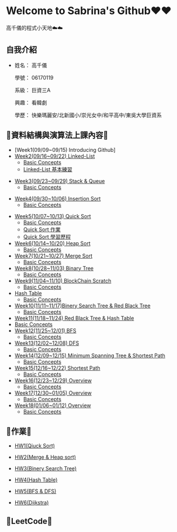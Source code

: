 # Welcome to Sabrina's Github❤️❤️

   高千儀的程式小天地☁️☁️
## 自我介紹
* 姓名： 高千儀
 
  學號： 06170119
 
  系級： 巨資三A
  
  興趣： 看韓劇
  
  學歷： 快樂瑪麗安/北新國小/崇光女中/和平高中/東吳大學巨資系

## 🌟資料結構與演算法上課內容🌟
* [Week1(09/09~09/15) Introducing Github]
* [Week2(09/16~09/22) Linked-List](https://github.com/Sabrina8198/Sabrina/tree/master/Linked-List)
  * [Basic Concepts](https://github.com/Sabrina8198/Sabrina/blob/master/Linked-List/Basic%20Concept.pdf)
  * [Linked-List 基本練習](https://github.com/Sabrina8198/Sabrina/blob/master/Linked-List/Linked%20List(Basic%20Practice)1.ipynb)
- [Week3(09/23~09/29) Stack & Queue](https://github.com/Sabrina8198/Sabrina/tree/master/Stack%20%26%20Queue)
  - [Basic Concepts](https://github.com/Sabrina8198/Sabrina/blob/master/Stack%20%26%20Queue/Basic%20Concept.pdf)
  
* [Week4(09/30~10/06) Insertion Sort](https://github.com/Sabrina8198/Sabrina/tree/master/Insertion%20Sort)
  * [Basic Concepts](https://github.com/Sabrina8198/Sabrina/blob/master/Insertion%20Sort/Basic%20Concept.pdf)
 
- [Week5(10/07~10/13) Quick Sort](https://github.com/Sabrina8198/Sabrina/tree/master/Quick%20Sort)
  - [Basic Concepts](https://github.com/Sabrina8198/Sabrina/blob/master/Quick%20Sort/Basic%20concept.pdf)
  - [Quick Sort 作業](https://github.com/Sabrina8198/Sabrina/blob/master/Quick%20Sort/Quick%20Sort%20HW.ipynb)
  - [Quick Sort 學習歷程](https://github.com/Sabrina8198/Sabrina/blob/master/Quick%20Sort/QuickSort作業.pdf)
- [Week6(10/14~10/20) Heap Sort](https://github.com/Sabrina8198/Sabrina/tree/master/Heap%20Sort)
  - [Basic Concepts](https://github.com/Sabrina8198/Sabrina/blob/master/Heap%20Sort/Basic%20Concept.pdf)
- [Week7(10/21~10/27) Merge Sort](https://github.com/Sabrina8198/Sabrina/tree/master/Merge%20Sort)
  - [Basic Concepts](https://github.com/Sabrina8198/Sabrina/blob/master/Merge%20Sort/Merge%20Sort%20Basic%20Concept.pdf)
- [Week8(10/28~11/03) Binary Tree](https://github.com/Sabrina8198/Sabrina/tree/master/Merge%20Sort)
  - [Basic Concepts](https://github.com/Sabrina8198/Sabrina/blob/master/Merge%20Sort/Merge%20Sort%20Basic%20Concept.pdf)
- [Week9(11/04~11/10) BlockChain Scratch](https://github.com/Sabrina8198/Sabrina/tree/master/Merge%20Sort)
  - [Basic Concepts](https://github.com/Sabrina8198/Sabrina/blob/master/Merge%20Sort/Merge%20Sort%20Basic%20Concept.pdf)
- [Hash Table](https://github.com/Sabrina8198/Sabrina/tree/master/Hash%20Table)
  - [Basic Concepts](https://github.com/Sabrina8198/Sabrina/blob/master/Hash%20Table/Hash%20Table.pdf)
- [Week10(11/11~11/17)Binery Search Tree & Red Black Tree](https://github.com/Sabrina8198/Sabrina/tree/master/Binery%20Search%20Tree%20%26%20Red%20Black%20Tree)
  - [Basic Concepts](https://github.com/Sabrina8198/Sabrina/blob/master/Binery%20Search%20Tree%20%26%20Red%20Black%20Tree/Binery%20Search%20Tree%20%26%20Red%20Black%20Tree.pdf)
 - [Week11(11/18~11/24) Red Black Tree & Hash Table](https://github.com/Sabrina8198/Sabrina/tree/master/Binery%20Search%20Tree%20%26%20Red%20Black%20Tree)
  - [Basic Concepts](https://github.com/Sabrina8198/Sabrina/blob/master/Binery%20Search%20Tree%20%26%20Red%20Black%20Tree/Binery%20Search%20Tree%20%26%20Red%20Black%20Tree.pdf)
- [Week12(11/25~12/01) BFS](https://github.com/Sabrina8198/Sabrina/tree/master/BFS%20%26%20DFS)
  - [Basic Concepts](https://github.com/Sabrina8198/Sabrina/blob/master/BFS%20%26%20DFS/BFS%20%26%20DFS.pdf)
- [Week13(12/02~12/08) DFS](https://github.com/Sabrina8198/Sabrina/tree/master/BFS%20%26%20DFS)
  - [Basic Concepts](https://github.com/Sabrina8198/Sabrina/blob/master/BFS%20%26%20DFS/BFS%20%26%20DFS.pdf)
- [Week14(12/09~12/15) Minimum Spanning Tree & Shortest Path]()
  - [Basic Concepts]()
- [Week15(12/16~12/22) Shortest Path]()
  - [Basic Concepts]()
- [Week16(12/23~12/29) Overview]()
  - [Basic Concepts]()
- [Week17(12/30~01/05) Overview]()
  - [Basic Concepts]()
- [Week18(01/06~01/12) Overview]()
  - [Basic Concepts]()
  
 

## 🌟作業🌟
  * [HW1(Qiuck Sort)](https://github.com/Sabrina8198/Sabrina/tree/master/Quick%20Sort)
  
  * [HW2(Merge & Heap sort)](https://github.com/Sabrina8198/Sabrina/tree/master/HW2)
  
  * [HW3(Binery Search Tree)](https://github.com/Sabrina8198/Sabrina/tree/master/HW3)
  
  * [HW4(Hash Table)](https://github.com/Sabrina8198/Sabrina/tree/master/HW4)
  
  * [HW5(BFS & DFS)](https://github.com/Sabrina8198/Sabrina/tree/master/HW5)
  
  * [HW6(Dijkstra)](https://github.com/Sabrina8198/Sabrina/tree/master/Linked-List)
  
  
## 🌟LeetCode🌟



